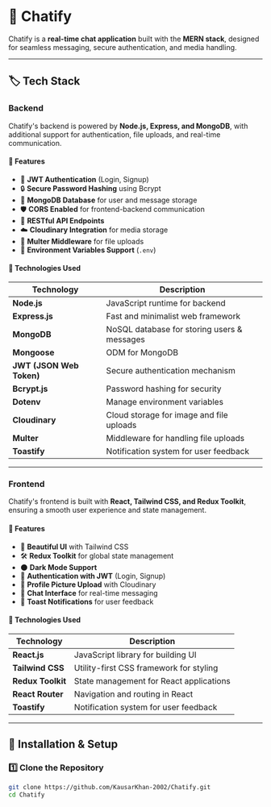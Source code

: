 # 🚀 Chatify

Chatify is a **real-time chat application** built with the **MERN stack**, designed for seamless messaging, secure authentication, and media handling.

---

## 🏷️ Tech Stack

### Backend
Chatify's backend is powered by **Node.js, Express, and MongoDB**, with additional support for authentication, file uploads, and real-time communication.

#### 📌 Features
- 🔑 **JWT Authentication** (Login, Signup)
- 🔒 **Secure Password Hashing** using Bcrypt
- 🎃 **MongoDB Database** for user and message storage
- 🛡️ **CORS Enabled** for frontend-backend communication
- 📄 **RESTful API Endpoints**
- ☁️ **Cloudinary Integration** for media storage
- 📂 **Multer Middleware** for file uploads
- 📌 **Environment Variables Support** (`.env`)

#### 🚀 Technologies Used
| Technology | Description |
|------------|------------|
| **Node.js** | JavaScript runtime for backend |
| **Express.js** | Fast and minimalist web framework |
| **MongoDB** | NoSQL database for storing users & messages |
| **Mongoose** | ODM for MongoDB |
| **JWT (JSON Web Token)** | Secure authentication mechanism |
| **Bcrypt.js** | Password hashing for security |
| **Dotenv** | Manage environment variables |
| **Cloudinary** | Cloud storage for image and file uploads |
| **Multer** | Middleware for handling file uploads |
| **Toastify** | Notification system for user feedback |

---

### Frontend
Chatify's frontend is built with **React, Tailwind CSS, and Redux Toolkit**, ensuring a smooth user experience and state management.

#### 📌 Features
- 🎨 **Beautiful UI** with Tailwind CSS
- 🛠️ **Redux Toolkit** for global state management
- 🌑 **Dark Mode Support**
- 🔑 **Authentication with JWT** (Login, Signup)
- 📄 **Profile Picture Upload** with Cloudinary
- 💬 **Chat Interface** for real-time messaging
- 📢 **Toast Notifications** for user feedback

#### 🚀 Technologies Used
| Technology | Description |
|------------|------------|
| **React.js** | JavaScript library for building UI |
| **Tailwind CSS** | Utility-first CSS framework for styling |
| **Redux Toolkit** | State management for React applications |
| **React Router** | Navigation and routing in React |
| **Toastify** | Notification system for user feedback |

---

## 🔧 Installation & Setup

### **1️⃣ Clone the Repository**
```sh
git clone https://github.com/KausarKhan-2002/Chatify.git
cd Chatify
```